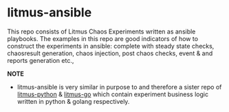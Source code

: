 # litmus-ansible

This repo consists of Litmus Chaos Experiments written as ansible playbooks. The examples in this repo are good indicators 
of how to construct the experiments in ansible: complete with steady state checks, chaosresult generation, chaos injection,
post chaos checks, event & and reports generation etc.,   

**NOTE**

- litmus-ansible is very similar in purpose to and therefore a sister repo of [litmus-python](https://github.com/litmuschaos/litmus-python) & [litmus-go](https://github.com/litmuschaos/litmus-go) which contain experiment business logic written in python & golang respectively.




